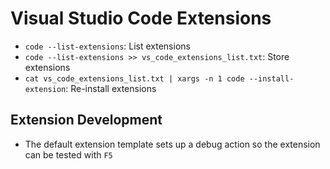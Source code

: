 # Visual Studio Code Extensions

- `code --list-extensions`: List extensions
- `code --list-extensions >> vs_code_extensions_list.txt`: Store extensions
- `cat vs_code_extensions_list.txt | xargs -n 1 code --install-extension`: Re-install extensions

## Extension Development

- The default extension template sets up a debug action so the extension can be tested with `F5`
